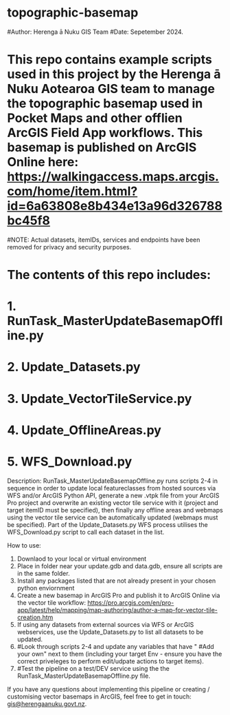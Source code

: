 # topographic-basemap
#Author: Herenga ā Nuku GIS Team
#Date: Sepetember 2024.

# This repo contains example scripts used in this project by the Herenga ā Nuku Aotearoa GIS team to manage the topographic basemap used in Pocket Maps and other offlien ArcGIS Field App workflows. This basemap is published on ArcGIS Online here: https://walkingaccess.maps.arcgis.com/home/item.html?id=6a63808e8b434e13a96d326788bc45f8

#NOTE: Actual datasets, itemIDs, services and endpoints have been removed for privacy and security purposes. 

# The contents of this repo includes:
# 1. RunTask_MasterUpdateBasemapOffline.py
# 2. Update_Datasets.py
# 3. Update_VectorTileService.py
# 4. Update_OfflineAreas.py
# 5. WFS_Download.py

Description: 
RunTask_MasterUpdateBasemapOffline.py runs scripts 2-4 in sequence in order to update local featureclasses from hosted sources via WFS and/or ArcGIS Python API, generate a new .vtpk file from your ArcGIS Pro project and overwrite an existing vector tile service with it (project and target itemID must be specified), then finally any offline areas and webmaps using the vector tile service can be automatically updated (webmaps must be specified). Part of the Update_Datasets.py WFS process utilises the WFS_Download.py script to call each dataset in the list. 

How to use:
1. Downlaod to your local or virtual environment
2. Place in folder near your update.gdb and data.gdb, ensure all scripts are in the same folder. 
3. Install any packages listed that are not already present in your chosen python enviornment 
4. Create a new basemap in ArcGIS Pro and publish it to ArcGIS Online via the vector tile workflow: https://pro.arcgis.com/en/pro-app/latest/help/mapping/map-authoring/author-a-map-for-vector-tile-creation.htm
5. If using any datasets from external sources via WFS or ArcGIS webservices, use the Update_Datasets.py to list all datasets to be updated.
6. #Look through scripts 2-4 and update any variables that have " #Add your own" next to them (including your target Env - ensure you have the correct priveleges to perform edit/udpate actions to target items).
7. #Test the pipeline on a test/DEV service using the the RunTask_MasterUpdateBasemapOffline.py file.

If you have any questions about implementing this pipeline or creating / customising vector basemaps in ArcGIS, feel free to get in touch: gis@herengaanuku.govt.nz. 


